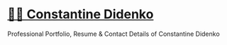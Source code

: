 # [👨‍💻 Constantine Didenko](https://kdidenko.github.io/)

Professional Portfolio, Resume &amp; Contact Details of Constantine Didenko
